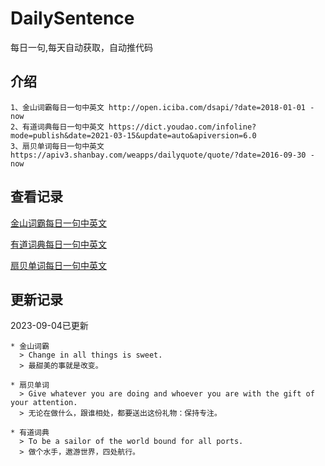 # DailySentence

每日一句,每天自动获取，自动推代码

## 介绍

```
1、金山词霸每日一句中英文 http://open.iciba.com/dsapi/?date=2018-01-01 - now
2、有道词典每日一句中英文 https://dict.youdao.com/infoline?mode=publish&date=2021-03-15&update=auto&apiversion=6.0
3、扇贝单词每日一句中英文 https://apiv3.shanbay.com/weapps/dailyquote/quote/?date=2016-09-30 - now
```

## 查看记录

[金山词霸每日一句中英文](./data/iciba/)

[有道词典每日一句中英文](./data/youdao/)

[扇贝单词每日一句中英文](./data/shanbay/)

## 更新记录
2023-09-04已更新 
```
* 金山词霸
  > Change in all things is sweet.
  > 最甜美的事就是改变。

* 扇贝单词
  > Give whatever you are doing and whoever you are with the gift of your attention.
  > 无论在做什么，跟谁相处，都要送出这份礼物：保持专注。

* 有道词典
  > To be a sailor of the world bound for all ports.
  > 做个水手，遨游世界，四处航行。

```
